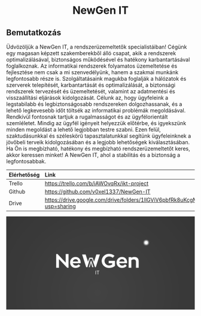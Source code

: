 <h1 align="center">NewGen IT</h1>

## Bemutatkozás

Üdvözöljük a NewGen IT, a rendszerüzemeltetők specialistáiban!
Cégünk egy magasan képzett szakemberekből álló csapat, akik a rendszerek optimalizálásával, biztonságos működésével és hatékony karbantartásával foglalkoznak. Az informatikai rendszerek folyamatos üzemeltetése és fejlesztése nem csak a mi szenvedélyünk, hanem a szakmai munkánk legfontosabb része is.
Szolgáltatásaink magukba foglalják a hálózatok és szerverek telepítését, karbantartását és optimalizálását, a biztonsági rendszerek tervezését és üzemeltetését, valamint az adatmentési és visszaállítási eljárások kidolgozását. Célunk az, hogy ügyfeleink a legstabilabb és legbiztonságosabb rendszereken dolgozhassanak, és a lehető legkevesebb időt töltsék az informatikai problémák megoldásával.
Rendkívül fontosnak tartjuk a rugalmasságot és az ügyfélorientált szemléletet. Mindig az ügyfél igényeit helyezzük előtérbe, és igyekszünk minden megoldást a lehető legjobban testre szabni. Ezen felül, szaktudásunkkal és széleskörű tapasztalatunkkal segítünk ügyfeleinknek a jövőbeli terveik kidolgozásában és a legjobb lehetőségek kiválasztásában.
Ha Ön is megbízható, hatékony és megbízható rendszerüzemeltetőt keres, akkor keressen minket! A NewGen IT, ahol a stabilitás és a biztonság a legfontosabbak.

Elérhetőség | Link
| :--- | :--- 
Trello  | https://trello.com/b/iAWOvqRx/ikt-project
Github  | https://github.com/v0xel1337/NewGen-IT
Drive  | https://drive.google.com/drive/folders/1llGViV6pbfRk8uKcgMYHAoK6rNHa8p3c?usp=sharing

![alt text](https://github.com/v0xel1337/NewGen-IT/blob/main/Logo.PNG)
